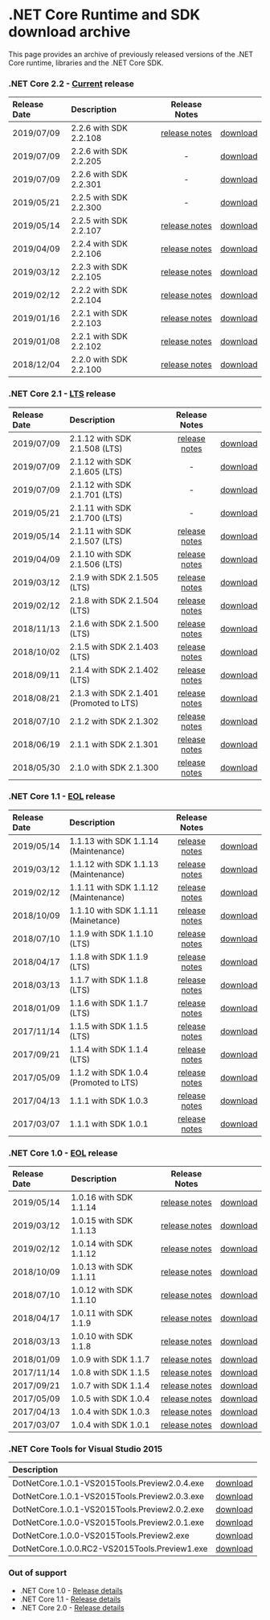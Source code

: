 # .NET Core Runtime and SDK download archive

This page provides an archive of previously released versions of the .NET Core runtime, libraries and the .NET Core SDK.

### .NET Core 2.2 - [Current](https://dotnet.microsoft.com/platform/support/policy/dotnet-core) release

| Release Date | Description | Release Notes | |
| :-- | :-- | :--: | :--: |
| 2019/07/09 | 2.2.6 with SDK 2.2.108 | [release notes](2.2/2.2.6/2.2.6.md) | [download](2.2/2.2.6/2.2.6-download.md) |
| 2019/07/09 | 2.2.6 with SDK 2.2.205 | - | [download](2.2/2.2.6/2.2.205-sdk-download.md) |
| 2019/07/09 | 2.2.6 with SDK 2.2.301 | - | [download](2.2/2.2.6/2.2.301-sdk-download.md) |
| 2019/05/21 | 2.2.5 with SDK 2.2.300 | - | [download](2.2/2.2.300-SDK/2.2.300-SDK-download.md) |
| 2019/05/14 | 2.2.5 with SDK 2.2.107 | [release notes](2.2/2.2.5/2.2.5.md) | [download](2.2/2.2.5/2.2.5-download.md) |
| 2019/04/09 | 2.2.4 with SDK 2.2.106 | [release notes](2.2/2.2.4/2.2.4.md) | [download](2.2/2.2.4/2.2.4-download.md) |
| 2019/03/12 | 2.2.3 with SDK 2.2.105 | [release notes](2.2/2.2.3/2.2.3.md) | [download](2.2/2.2.3/2.2.3-download.md) |
| 2019/02/12 | 2.2.2 with SDK 2.2.104 | [release notes](2.2/2.2.2/2.2.2.md) | [download](2.2/2.2.2/2.2.2-download.md) |
| 2019/01/16 | 2.2.1 with SDK 2.2.103 | [release notes](2.2/2.2.1/2.2.1.md) | [download](2.2/2.2.1/2.2.1-download.md) |
| 2019/01/08 | 2.2.1 with SDK 2.2.102 | [release notes](2.2/2.2.1/2.2.1.md) | [download](2.2/2.2.1/2.2.1-download.md) |
| 2018/12/04 | 2.2.0 with SDK 2.2.100 | [release notes](2.2/2.2.0/2.2.0.md) | [download](2.2/2.2.0/2.2.0-download.md) |

### .NET Core 2.1 - [LTS](https://dotnet.microsoft.com/platform/support/policy/dotnet-core) release

| Release Date | Description | Release Notes | |
| :-- | :-- | :--: | :--: |
| 2019/07/09 | 2.1.12 with SDK 2.1.508 (LTS) | [release notes](2.1/2.1.12/2.1.12.md) | [download](2.1/2.1.12/2.1.12-download.md) |
| 2019/07/09 | 2.1.12 with SDK 2.1.605 (LTS) | - | [download](2.1/2.1.12/2.1.605-sdk-download.md) |
| 2019/07/09 | 2.1.12 with SDK 2.1.701 (LTS) | - | [download](2.1/2.1.12/2.1.701-sdk-download.md) |
| 2019/05/21 | 2.1.11 with SDK 2.1.700 (LTS) | - | [download](2.1/2.1.700-SDK/2.1.700-SDK-download.md) |
| 2019/05/14 | 2.1.11 with SDK 2.1.507 (LTS) | [release notes](2.1/2.1.11/2.1.11.md) | [download](2.1/2.1.11/2.1.11-download.md) |
| 2019/04/09 | 2.1.10 with SDK 2.1.506 (LTS) | [release notes](2.1/2.1.10/2.1.10.md) | [download](2.1/2.1.10/2.1.10-download.md) |
| 2019/03/12 | 2.1.9 with SDK 2.1.505 (LTS) | [release notes](2.1/2.1.9/2.1.9.md) | [download](2.1/2.1.9/2.1.9-download.md) |
| 2019/02/12 | 2.1.8 with SDK 2.1.504 (LTS) | [release notes](2.1/2.1.8/2.1.8.md) | [download](2.1/2.1.8/2.1.8-download.md) |
| 2018/11/13 | 2.1.6 with SDK 2.1.500 (LTS) | [release notes](2.1/2.1.6/2.1.6.md) | [download](2.1/2.1.6/2.1.6-download.md) |
| 2018/10/02 | 2.1.5 with SDK 2.1.403 (LTS) | [release notes](2.1/2.1.5/2.1.5.md) | [download](2.1/2.1.5/2.1.5-download.md) |
| 2018/09/11 | 2.1.4 with SDK 2.1.402 (LTS) | [release notes](2.1/2.1.4/2.1.4.md) | [download](2.1/2.1.4/2.1.4-download.md) |
| 2018/08/21 | 2.1.3 with SDK 2.1.401 (Promoted to LTS) | [release notes](2.1/2.1.3/2.1.3.md) | [download](2.1/2.1.3/2.1.3-download.md) |
| 2018/07/10 | 2.1.2 with SDK 2.1.302 | [release notes](2.1/2.1.2.md) | [download](download-archives/2.1.2-download.md) |
| 2018/06/19 | 2.1.1 with SDK 2.1.301 | [release notes](2.1/2.1.1.md) | [download](download-archives/2.1.1-download.md) |
| 2018/05/30 | 2.1.0 with SDK 2.1.300 | [release notes](2.1/2.1.0.md) | [download](download-archives/2.1.0-download.md) |

### .NET Core 1.1 - [EOL](https://dotnet.microsoft.com/platform/support/policy/dotnet-core) release

| Release Date | Description | Release Notes | |
| :-- | :-- | :--: | :--: |
| 2019/05/14 | 1.1.13 with SDK 1.1.14 (Maintenance)  | [release notes](1.1/1.1.13/1.1.13.md) | [download](1.1/1.1.13/1.1.13-download.md) |
| 2019/03/12 | 1.1.12 with SDK 1.1.13 (Maintenance)  | [release notes](1.1/1.1.12/1.1.12.md) | [download](1.1/1.1.12/1.1.12-download.md) |
| 2019/02/12 | 1.1.11 with SDK 1.1.12 (Maintenance)  | [release notes](1.1/1.1.11/1.1.11.md) | [download](1.1/1.1.11/1.1.11-download.md) |
| 2018/10/09 | 1.1.10 with SDK 1.1.11 (Mainetance)   | [release notes](1.1/1.1.10.md) | [download](download-archives/1.1.10-download.md) |
| 2018/07/10 | 1.1.9 with SDK 1.1.10 (LTS)          | [release notes](1.1/1.1.9.md) | [download](download-archives/1.1.9-download.md) |
| 2018/04/17 | 1.1.8 with SDK 1.1.9 (LTS)          | [release notes](1.1/1.1.8.md) | [download](download-archives/1.1.8-download.md) |
| 2018/03/13 | 1.1.7 with SDK 1.1.8 (LTS)          | [release notes](1.1/1.1.7.md) | [download](download-archives/1.1.7-download.md) |
| 2018/01/09 | 1.1.6 with SDK 1.1.7 (LTS)          | [release notes](1.1/1.1.6.md) | [download](download-archives/1.1.6-download.md) |
| 2017/11/14 | 1.1.5 with SDK 1.1.5 (LTS)          | [release notes](1.1/1.1.5.md) | [download](download-archives/1.1.5.md) |
| 2017/09/21 | 1.1.4 with SDK 1.1.4 (LTS)          | [release notes](1.1/1.1.4.md) | [download](download-archives/1.1.4-download.md) |
| 2017/05/09 | 1.1.2 with SDK 1.0.4 (Promoted to LTS)     | [release notes](1.1/1.1.2.md) | [download](download-archives/1.1.2-download.md) |
| 2017/04/13 | 1.1.1 with SDK 1.0.3                | [release notes](https://github.com/dotnet/cli/releases/tag/v1.0.3) | [download](download-archives/1.0.3-sdk-download.md) |
| 2017/03/07 | 1.1.1 with SDK 1.0.1                | [release notes](1.1/1.1.1.md) | [download](download-archives/1.1.1-download.md) |

### .NET Core 1.0 - [EOL](https://dotnet.microsoft.com/platform/support/policy/dotnet-core) release

| Release Date | Description | Release Notes | |
| :-- | :-- | :--: | :--: |
| 2019/05/14 | 1.0.16 with SDK 1.1.14               | [release notes](1.0/1.0.16/1.0.16.md) | [download](1.0/1.0.16/1.0.16-download.md) |
| 2019/03/12 | 1.0.15 with SDK 1.1.13               | [release notes](1.0/1.0.15/1.0.15.md) | [download](1.0/1.0.15/1.0.15-download.md) |
| 2019/02/12 | 1.0.14 with SDK 1.1.12               | [release notes](1.0/1.0.14/1.0.14.md) | [download](1.0/1.0.14/1.0.14-download.md) |
| 2018/10/09 | 1.0.13 with SDK 1.1.11               | [release notes](1.0/1.0.13.md) | [download](download-archives/1.0.13-download.md) |
| 2018/07/10 | 1.0.12 with SDK 1.1.10               | [release notes](1.0/1.0.12.md) | [download](download-archives/1.0.12-download.md) |
| 2018/04/17 | 1.0.11 with SDK 1.1.9               | [release notes](1.0/1.0.11.md) | [download](download-archives/1.0.11-download.md) |
| 2018/03/13 | 1.0.10 with SDK 1.1.8               | [release notes](1.0/1.0.10.md) | [download](download-archives/1.0.10-download.md) |
| 2018/01/09 | 1.0.9 with SDK 1.1.7                | [release notes](1.0/1.0.9.md) | [download](download-archives/1.0.9-download.md) |
| 2017/11/14 | 1.0.8 with SDK 1.1.5                | [release notes](1.0/1.0.8.md) | [download](download-archives/1.0.8.md) |
| 2017/09/21 | 1.0.7 with SDK 1.1.4                | [release notes](1.0/1.0.7.md) | [download](download-archives/1.0.7-download.md) |
| 2017/05/09 | 1.0.5 with SDK 1.0.4                | [release notes](1.0/1.0.5.md) | [download](download-archives/1.0.5-download.md) |
| 2017/04/13 | 1.0.4 with SDK 1.0.3                | [release notes](https://github.com/dotnet/cli/releases/tag/v1.0.3) | [download](download-archives/1.0.3-sdk-download.md) |
| 2017/03/07 | 1.0.4 with SDK 1.0.1                | [release notes](1.0/1.0.4.md) | [download](download-archives/1.0.4-download.md) |

### .NET Core Tools for Visual Studio 2015

| Description | |
| :-- | :--: |
| DotNetCore.1.0.1-VS2015Tools.Preview2.0.4.exe | [download](https://dotnetcli.blob.core.windows.net/dotnet/release/VS2015Tools/DotNetCore.1.0.1-VS2015Tools.Preview2.0.4.exe) |
| DotNetCore.1.0.1-VS2015Tools.Preview2.0.3.exe | [download](https://dotnetcli.blob.core.windows.net/dotnet/release/VS2015Tools/DotNetCore.1.0.1-VS2015Tools.Preview2.0.3.exe) |
| DotNetCore.1.0.1-VS2015Tools.Preview2.0.2.exe | [download](https://dotnetcli.blob.core.windows.net/dotnet/release/VS2015Tools/DotNetCore.1.0.1-VS2015Tools.Preview2.0.2.exe) |
| DotNetCore.1.0.0-VS2015Tools.Preview2.0.1.exe | [download](https://dotnetcli.blob.core.windows.net/dotnet/release/VS2015Tools/DotNetCore.1.0.0-VS2015Tools.Preview2.0.1.exe) |
| DotNetCore.1.0.0-VS2015Tools.Preview2.exe | [download](https://dotnetcli.blob.core.windows.net/dotnet/release/VS2015Tools/DotNetCore.1.0.1-VS2015Tools.Preview2.exe) |
| DotNetCore.1.0.0.RC2-VS2015Tools.Preview1.exe | [download](https://dotnetcli.blob.core.windows.net/dotnet/release/VS2015Tools/DotNetCore.1.0.0.RC2-VS2015Tools.Preview1.exe) |

### Out of support

* .NET Core 1.0 - [Release details](https://github.com/dotnet/core/tree/main/release-notes/1.0)
* .NET Core 1.1 - [Release details](https://github.com/dotnet/core/tree/main/release-notes/1.1)
* .NET Core 2.0 - [Release details](https://github.com/dotnet/core/tree/main/release-notes/2.0)
